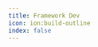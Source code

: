 ```yaml
---
title: Framework Dev
icon: ion:build-outline
index: false
---
```


<Catalog base='/en-us/framework/' />
